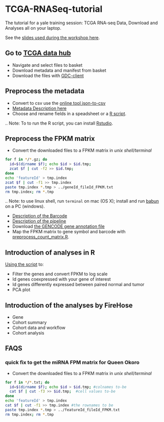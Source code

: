 # TCGA-RNASeq-tutorial
The tutorial for a yale training session: TCGA RNA-seq Data, Download and Analyses all on your laptop.

See the [slides used during the workshop here](https://docs.google.com/presentation/d/1VsaNRqIvSCh6-opNoEZOqwdp6k601njxjY_rK7eW6S0/edit?usp=sharing).

## Go to [TCGA data hub](https://portal.gdc.cancer.gov/)
- Navigate and select files to basket
- Download metadata and manifest from basket
- Download the files with [GDC-client](https://gdc.cancer.gov/access-data/gdc-data-transfer-tool)

## Preprocess the metadata
- Convert to csv use the [online tool json-to-csv](http://www.convertcsv.com/json-to-csv.htm)
- [Metadata Description here](http://docs.cancergenomicscloud.org/docs/tcga-metadata)
- Choose and rename fields in a speadsheet or a [R script](preprocess_metadata.R). 

.. Note: To to run the R script, you can install [Rstudio](http://www.rstudio.com).

## Preprocess the FPKM matrix
- Convert the downloaded files to a FPKM matrix in *unix shell/terminal*
```bash
for f in */*.gz; do
  id=$(dirname $f); echo $id > $id.tmp; 
  zcat $f | cut -f2 >> $id.tmp; 
done
echo 'featureId' > tmp.index
zcat $f | cut -f1 >> tmp.index
paste tmp.index *.tmp > ../geneId_fileId_FPKM.txt
rm tmp.index; rm *.tmp
```
.. Note: to use linux shell, run `terminal` on mac (OS X); install and run [babun]( http://babun.github.io/) on a PC (windows). 

- [Description of the Barcode](https://wiki.nci.nih.gov/display/TCGA/TCGA+barcode)
- [Description of the pipeline](https://docs.gdc.cancer.gov/Data/Bioinformatics_Pipelines/Expression_mRNA_Pipeline/)
- Download [the GENCODE gene annotation file](gencode_v22_geneInfo.csv)
- Map the FPKM matrix to gene symbol and barcode with [preprocess_count_matrix.R](preprocess_count_matrix.R).

## Introduction of analyses in R
[Using the script](introduction_to_analyses.R) to:
- Filter the genes and convert FPKM to log scale
- Id genes coexpressed with your gene of interest
- Id genes differently expressed between paired normal and tumor
- PCA plot

## Introduction of the analyses by FireHose
- Gene
- Cohort summary
- Cohort data and workflow
- Cohort analysis

## FAQS
### quick fix to get the miRNA FPM matrix for Queen Okoro
- Convert the downloaded files to a FPKM matrix in *unix shell/terminal*
```bash
for f in */*.txt; do
  id=$(dirname $f); echo $id > $id.tmp; #colnames to-be
  cat $f | cut -f3 >> $id.tmp;  #cell values to-be
done
echo 'featureId' > tmp.index
cat $f | cut -f1 >> tmp.index #the rownames to be
paste tmp.index *.tmp > ../featureId_fileId_FPKM.txt
rm tmp.index; rm *.tmp
```
